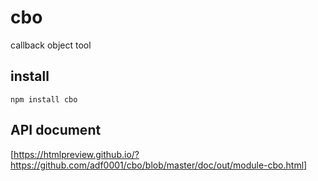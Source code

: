 # cbo
callback object tool

## install

`npm install cbo`

## API document

[https://htmlpreview.github.io/?https://github.com/adf0001/cbo/blob/master/doc/out/module-cbo.html]

